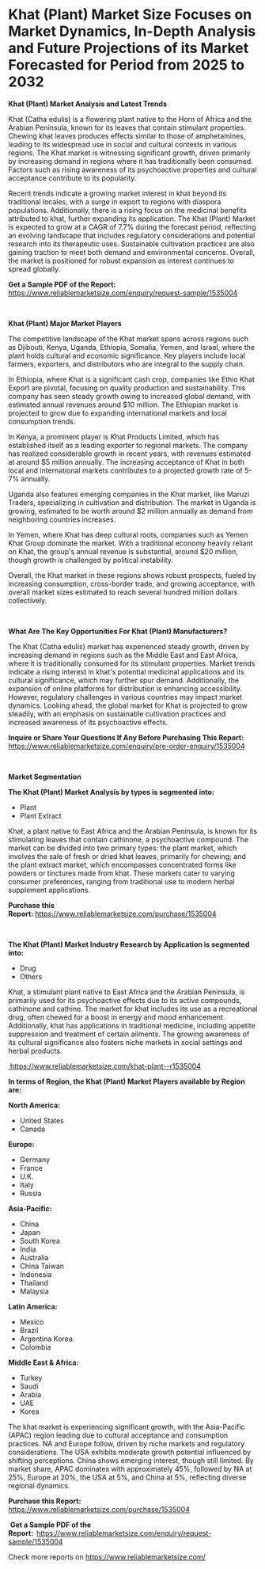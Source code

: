 <p><h1>Khat (Plant) Market Size Focuses on Market Dynamics, In-Depth Analysis and Future Projections of its Market Forecasted for Period from 2025 to 2032</h1></p><p><strong>Khat (Plant) Market Analysis and Latest Trends</strong></p>
<p><p>Khat (Catha edulis) is a flowering plant native to the Horn of Africa and the Arabian Peninsula, known for its leaves that contain stimulant properties. Chewing khat leaves produces effects similar to those of amphetamines, leading to its widespread use in social and cultural contexts in various regions. The Khat market is witnessing significant growth, driven primarily by increasing demand in regions where it has traditionally been consumed. Factors such as rising awareness of its psychoactive properties and cultural acceptance contribute to its popularity.</p><p>Recent trends indicate a growing market interest in khat beyond its traditional locales, with a surge in export to regions with diaspora populations. Additionally, there is a rising focus on the medicinal benefits attributed to khat, further expanding its application. The Khat (Plant) Market is expected to grow at a CAGR of 7.7% during the forecast period, reflecting an evolving landscape that includes regulatory considerations and potential research into its therapeutic uses. Sustainable cultivation practices are also gaining traction to meet both demand and environmental concerns. Overall, the market is positioned for robust expansion as interest continues to spread globally.</p></p>
<p><strong>Get a Sample PDF of the Report:&nbsp;</strong> <a href="https://www.reliablemarketsize.com/enquiry/request-sample/1535004?utm_campaign=3205&utm_medium=2&utm_source=Github&utm_content=ia&utm_term=30032025&utm_id=khat-plant">https://www.reliablemarketsize.com/enquiry/request-sample/1535004</a></p>
<p>&nbsp;</p>
<p><strong>Khat (Plant) Major Market Players</strong></p>
<p><p>The competitive landscape of the Khat market spans across regions such as Djibouti, Kenya, Uganda, Ethiopia, Somalia, Yemen, and Israel, where the plant holds cultural and economic significance. Key players include local farmers, exporters, and distributors who are integral to the supply chain.</p><p>In Ethiopia, where Khat is a significant cash crop, companies like Ethio Khat Export are pivotal, focusing on quality production and sustainability. This company has seen steady growth owing to increased global demand, with estimated annual revenues around $10 million. The Ethiopian market is projected to grow due to expanding international markets and local consumption trends.</p><p>In Kenya, a prominent player is Khat Products Limited, which has established itself as a leading exporter to regional markets. The company has realized considerable growth in recent years, with revenues estimated at around $5 million annually. The increasing acceptance of Khat in both local and international markets contributes to a projected growth rate of 5-7% annually.</p><p>Uganda also features emerging companies in the Khat market, like Maruzi Traders, specializing in cultivation and distribution. The market in Uganda is growing, estimated to be worth around $2 million annually as demand from neighboring countries increases.</p><p>In Yemen, where Khat has deep cultural roots, companies such as Yemen Khat Group dominate the market. With a traditional economy heavily reliant on Khat, the group's annual revenue is substantial, around $20 million, though growth is challenged by political instability.</p><p>Overall, the Khat market in these regions shows robust prospects, fueled by increasing consumption, cross-border trade, and growing acceptance, with overall market sizes estimated to reach several hundred million dollars collectively.</p></p>
<p>&nbsp;</p>
<p><strong>What Are The Key Opportunities For Khat (Plant) Manufacturers?</strong></p>
<p><p>The Khat (Catha edulis) market has experienced steady growth, driven by increasing demand in regions such as the Middle East and East Africa, where it is traditionally consumed for its stimulant properties. Market trends indicate a rising interest in khat's potential medicinal applications and its cultural significance, which may further spur demand. Additionally, the expansion of online platforms for distribution is enhancing accessibility. However, regulatory challenges in various countries may impact market dynamics. Looking ahead, the global market for Khat is projected to grow steadily, with an emphasis on sustainable cultivation practices and increased awareness of its psychoactive effects.</p></p>
<p><strong>Inquire or Share Your Questions If Any Before Purchasing This Report:</strong> <a href="https://www.reliablemarketsize.com/enquiry/pre-order-enquiry/1535004?utm_campaign=3205&utm_medium=2&utm_source=Github&utm_content=ia&utm_term=30032025&utm_id=khat-plant">https://www.reliablemarketsize.com/enquiry/pre-order-enquiry/1535004</a></p>
<p>&nbsp;</p>
<p><strong>Market Segmentation</strong></p>
<p><strong>The Khat (Plant) Market Analysis by types is segmented into:</strong></p>
<p><ul><li>Plant</li><li>Plant Extract</li></ul></p>
<p><p>Khat, a plant native to East Africa and the Arabian Peninsula, is known for its stimulating leaves that contain cathinone, a psychoactive compound. The market can be divided into two primary types: the plant market, which involves the sale of fresh or dried khat leaves, primarily for chewing; and the plant extract market, which encompasses concentrated forms like powders or tinctures made from khat. These markets cater to varying consumer preferences, ranging from traditional use to modern herbal supplement applications.</p></p>
<p><strong>Purchase this Report:&nbsp;</strong><a href="https://www.reliablemarketsize.com/purchase/1535004?utm_campaign=3205&utm_medium=2&utm_source=Github&utm_content=ia&utm_term=30032025&utm_id=khat-plant">https://www.reliablemarketsize.com/purchase/1535004</a></p>
<p>&nbsp;</p>
<p><strong>The Khat (Plant) Market Industry Research by Application is segmented into:</strong></p>
<p><ul><li>Drug</li><li>Others</li></ul></p>
<p><p>Khat, a stimulant plant native to East Africa and the Arabian Peninsula, is primarily used for its psychoactive effects due to its active compounds, cathinone and cathine. The market for khat includes its use as a recreational drug, often chewed for a boost in energy and mood enhancement. Additionally, khat has applications in traditional medicine, including appetite suppression and treatment of certain ailments. The growing awareness of its cultural significance also fosters niche markets in social settings and herbal products.</p></p>
<p><a href="https://www.reliablemarketsize.com/khat-plant--r1535004?utm_campaign=3205&utm_medium=2&utm_source=Github&utm_content=ia&utm_term=30032025&utm_id=khat-plant">&nbsp;https://www.reliablemarketsize.com/khat-plant--r1535004</a></p>
<p><strong>In terms of Region, the Khat (Plant) Market Players available by Region are:</strong></p>
<p>
    <p> <strong> North America: </strong>
        <ul>
            <li>United States</li>
            <li>Canada</li>
        </ul>
        </p> 
    <p> <strong> Europe: </strong>
        <ul>
            <li>Germany</li>
            <li>France</li>
            <li>U.K.</li>
            <li>Italy</li>
            <li>Russia</li>
        </ul>
        </p> 
    <p> <strong> Asia-Pacific: </strong>
        <ul>
            <li>China</li>
            <li>Japan</li>
            <li>South Korea</li>
            <li>India</li>
            <li>Australia</li>
            <li>China Taiwan</li>
            <li>Indonesia</li>
            <li>Thailand</li>
            <li>Malaysia</li>
        </ul>
        </p> 
    <p> <strong> Latin America: </strong>
        <ul>
            <li>Mexico</li>
            <li>Brazil</li>
            <li>Argentina Korea</li>
            <li>Colombia</li>
        </ul>
        </p> 
    <p> <strong> Middle East & Africa: </strong>
        <ul>
            <li>Turkey</li>
            <li>Saudi</li>
            <li>Arabia</li>
            <li>UAE</li>
            <li>Korea</li>
        </ul>
    </p>
    </p>
<p><p>The khat market is experiencing significant growth, with the Asia-Pacific (APAC) region leading due to cultural acceptance and consumption practices. NA and Europe follow, driven by niche markets and regulatory considerations. The USA exhibits moderate growth potential influenced by shifting perceptions. China shows emerging interest, though still limited. By market share, APAC dominates with approximately 45%, followed by NA at 25%, Europe at 20%, the USA at 5%, and China at 5%, reflecting diverse regional dynamics.</p></p>
<p><strong>Purchase this Report: </strong><a href="https://www.reliablemarketsize.com/purchase/1535004?utm_campaign=3205&utm_medium=2&utm_source=Github&utm_content=ia&utm_term=30032025&utm_id=khat-plant">https://www.reliablemarketsize.com/purchase/1535004</a></p>
<p>&nbsp;<strong>Get a Sample PDF of the Report:&nbsp;&nbsp;</strong><a href="https://www.reliablemarketsize.com/enquiry/request-sample/1535004?utm_campaign=3205&utm_medium=2&utm_source=Github&utm_content=ia&utm_term=30032025&utm_id=khat-plant">https://www.reliablemarketsize.com/enquiry/request-sample/1535004</a></p>
<p><strong></strong></p>
<p>Check more reports on <a href="https://www.reliablemarketsize.com/?utm_campaign=3205&utm_medium=2&utm_source=Github&utm_content=ia&utm_term=30032025&utm_id=khat-plant">https://www.reliablemarketsize.com/</a></p>